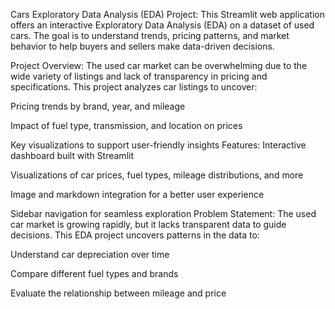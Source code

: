 Cars Exploratory Data Analysis (EDA) Project:
This Streamlit web application offers an interactive Exploratory Data Analysis (EDA) on a dataset of used cars. The goal is to understand trends, pricing patterns, and market behavior to help buyers and sellers make data-driven decisions.

Project Overview:
The used car market can be overwhelming due to the wide variety of listings and lack of transparency in pricing and specifications. This project analyzes car listings to uncover:

Pricing trends by brand, year, and mileage

Impact of fuel type, transmission, and location on prices

Key visualizations to support user-friendly insights
Features:
Interactive dashboard built with Streamlit

Visualizations of car prices, fuel types, mileage distributions, and more

Image and markdown integration for a better user experience

Sidebar navigation for seamless exploration
Problem Statement:
The used car market is growing rapidly, but it lacks transparent data to guide decisions. This EDA project uncovers patterns in the data to:

Understand car depreciation over time

Compare different fuel types and brands

Evaluate the relationship between mileage and price
